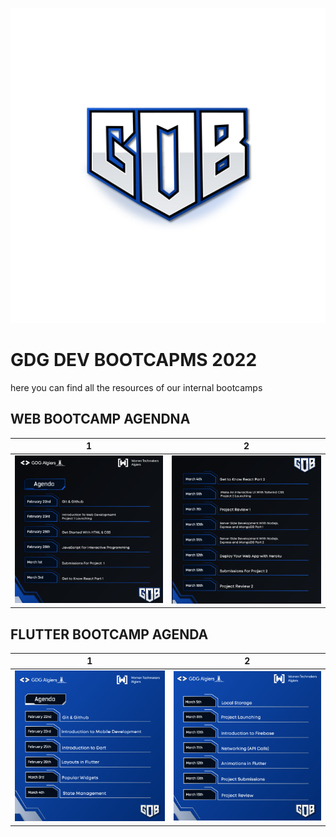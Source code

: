 
![GDB logo](images/LOGO-01.png)

# GDG DEV BOOTCAPMS 2022
here you can find all the resources of our internal bootcamps
## WEB BOOTCAMP AGENDNA
|1|2|
|:------------:|:------------:|
![1](images/web1.PNG)|![1](images/web2.PNG)|
## FLUTTER BOOTCAMP AGENDA
|1|2|
|:------------:|:------------:|
![1](images/flutter1.PNG)|![1](images/flutter2.PNG)|